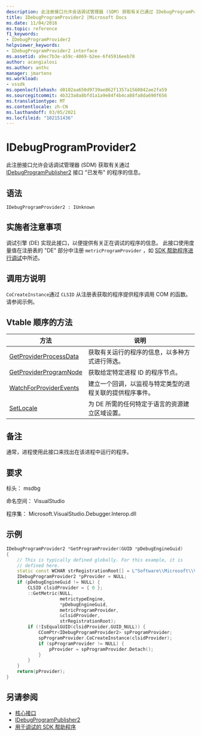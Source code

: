 ```yaml
---
description: 此注册接口允许会话调试管理器 (SDM) 获取有关已通过 IDebugProgramPublisher2 接口发布的程序的信息。
title: IDebugProgramProvider2 |Microsoft Docs
ms.date: 11/04/2016
ms.topic: reference
f1_keywords:
- IDebugProgramProvider2
helpviewer_keywords:
- IDebugProgramProvider2 interface
ms.assetid: a9ec7b3e-a59c-4069-b2ee-6f45916eeb78
author: acangialosi
ms.author: anthc
manager: jmartens
ms.workload:
- vssdk
ms.openlocfilehash: d0102aa650d9739ae862f1357a1560842ae2fa59
ms.sourcegitcommit: 4b323a8a8bfd1a1a9e84f4b4ca88fa8da690f656
ms.translationtype: MT
ms.contentlocale: zh-CN
ms.lasthandoff: 03/05/2021
ms.locfileid: "102151436"
---
```

# <a name="idebugprogramprovider2"></a>IDebugProgramProvider2
此注册接口允许会话调试管理器 (SDM) 获取有关通过 [IDebugProgramPublisher2](../../../extensibility/debugger/reference/idebugprogrampublisher2.md) 接口 "已发布" 的程序的信息。

## <a name="syntax"></a>语法

```
IDebugProgramProvider2 : IUnknown
```

## <a name="notes-for-implementers"></a>实施者注意事项
调试引擎 (DE) 实现此接口，以便提供有关正在调试的程序的信息。 此接口使用度量值在注册表的 "DE" 部分中注册 `metricProgramProvider` ，如 [SDK 帮助程序进行调试](../../../extensibility/debugger/reference/sdk-helpers-for-debugging.md)中所述。

## <a name="notes-for-callers"></a>调用方说明
`CoCreateInstance`通过 `CLSID` 从注册表获取的程序提供程序调用 COM 的函数。 请参阅示例。

## <a name="methods-in-vtable-order"></a>Vtable 顺序的方法

|方法|说明|
|------------|-----------------|
|[GetProviderProcessData](../../../extensibility/debugger/reference/idebugprogramprovider2-getproviderprocessdata.md)|获取有关运行的程序的信息，以多种方式进行筛选。|
|[GetProviderProgramNode](../../../extensibility/debugger/reference/idebugprogramprovider2-getproviderprogramnode.md)|获取给定特定进程 ID 的程序节点。|
|[WatchForProviderEvents](../../../extensibility/debugger/reference/idebugprogramprovider2-watchforproviderevents.md)|建立一个回调，以监视与特定类型的进程关联的提供程序事件。|
|[SetLocale](../../../extensibility/debugger/reference/idebugprogramprovider2-setlocale.md)|为 DE 所需的任何特定于语言的资源建立区域设置。|

## <a name="remarks"></a>备注
通常，进程使用此接口来找出在该进程中运行的程序。

## <a name="requirements"></a>要求
标头： msdbg

命名空间： VisualStudio

程序集： Microsoft.VisualStudio.Debugger.Interop.dll

## <a name="example"></a>示例

```cpp
IDebugProgramProvider2 *GetProgramProvider(GUID *pDebugEngineGuid)
{
    // This is typically defined globally. For this example, it is
    // defined here.
    static const WCHAR strRegistrationRoot[] = L"Software\\Microsoft\\VisualStudio\\8.0Exp";
    IDebugProgramProvider2 *pProvider = NULL;
    if (pDebugEngineGuid != NULL) {
        CLSID clsidProvider = { 0 };
        ::GetMetric(NULL,
                    metrictypeEngine,
                    *pDebugEngineGuid,
                    metricProgramProvider,
                    &clsidProvider,
                    strRegistrationRoot);
        if (!IsEqualGUID(clsidProvider,GUID_NULL)) {
            CComPtr<IDebugProgramProvider2> spProgramProvider;
            spProgramProvider.CoCreateInstance(clsidProvider);
            if (spProgramProvider != NULL) {
                pProvider = spProgramProvider.Detach();
            }
        }
    }
    return(pProvider);
}
```

## <a name="see-also"></a>另请参阅
- [核心接口](../../../extensibility/debugger/reference/core-interfaces.md)
- [IDebugProgramPublisher2](../../../extensibility/debugger/reference/idebugprogrampublisher2.md)
- [用于调试的 SDK 帮助程序](../../../extensibility/debugger/reference/sdk-helpers-for-debugging.md)
